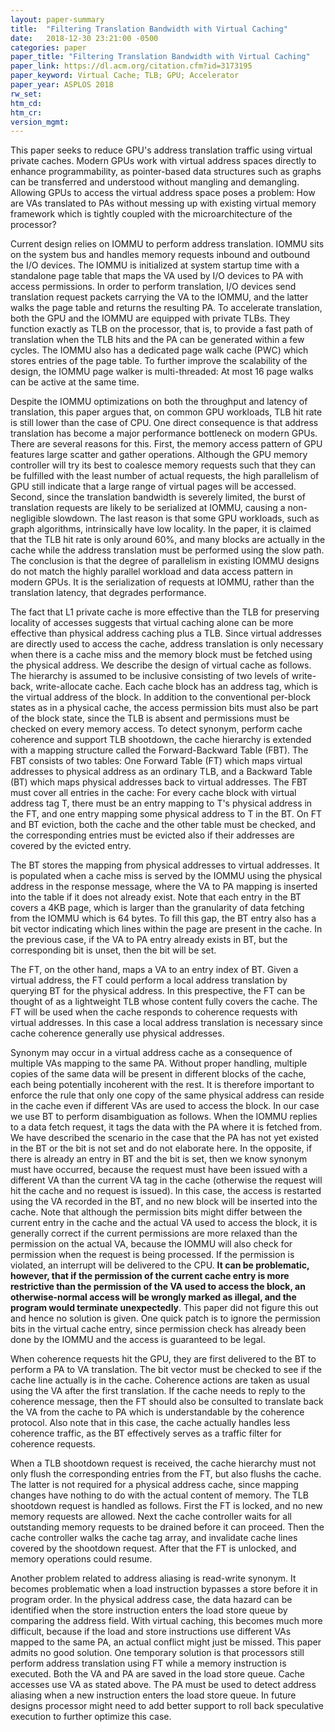 ```yaml
---
layout: paper-summary
title:  "Filtering Translation Bandwidth with Virtual Caching"
date:   2018-12-30 23:21:00 -0500
categories: paper
paper_title: "Filtering Translation Bandwidth with Virtual Caching"
paper_link: https://dl.acm.org/citation.cfm?id=3173195
paper_keyword: Virtual Cache; TLB; GPU; Accelerator
paper_year: ASPLOS 2018
rw_set: 
htm_cd: 
htm_cr: 
version_mgmt: 
---
```


This paper seeks to reduce GPU's address translation traffic using virtual private caches. Modern GPUs work with
virtual address spaces directly to enhance programmability, as pointer-based data structures such as graphs can be 
transferred and understood without mangling and demangling. Allowing GPUs to access the virtual address space poses a 
problem: How are VAs translated to PAs without messing up with existing virtual memory framework which is tightly coupled
with the microarchitecture of the processor? 

Current design relies on IOMMU to perform address translation. IOMMU sits on the system bus and handles memory requests 
inbound and outbound the I/O devices. The IOMMU is initialized at system startup time with a standalone page table that
maps the VA used by I/O devices to PA with access permissions. In order to perform translation, I/O devices send translation
request packets carrying the VA to the IOMMU, and the latter walks the page table and returns the resulting PA. To accelerate
translation, both the GPU and the IOMMU are equipped with private TLBs. They function exactly as TLB on the processor, that is,
to provide a fast path of translation when the TLB hits and the PA can be generated within a few cycles. The IOMMU also 
has a dedicated page walk cache (PWC) which stores entries of the page table. To further improve the scalability of the design,
the IOMMU page walker is multi-threaded: At most 16 page walks can be active at the same time. 

Despite the IOMMU optimizations on both the throughput and latency of translation, this paper argues that, on common GPU 
workloads, TLB hit rate is still lower than the case of CPU. One direct consequence is that address translation has become a 
major performance bottleneck on modern GPUs. There are several reasons for this. First, the memory access pattern of GPU 
features large scatter and gather operations. Although the GPU memory controller will try its best to coalesce memory 
requests such that they can be fulfilled with the least number of actual requests, the high parallelism of GPU still 
indicate that a large range of virtual pages will be accessed. Second, since the translation bandwidth is severely limited, 
the burst of translation requests are likely to be serialized at IOMMU, causing a non-negligible slowdown. The last reason
is that some GPU workloads, such as graph algorithms, intrinsically have low locality. In the paper, it is claimed that
the TLB hit rate is only around 60%, and many blocks are actually in the cache while the address translation must be 
performed using the slow path. The conclusion is that the degree of parallelism in existing IOMMU designs do not 
match the highly parallel workload and data access pattern in modern GPUs. It is the serialization of requests at IOMMU,
rather than the translation latency, that degrades performance.

The fact that L1 private cache is more effective than the TLB for preserving locality of accesses suggests that virtual
caching alone can be more effective than physical address caching plus a TLB. Since virtual addresses are directly
used to access the cache, address translation is only necessary when there is a cache miss and the memory block must
be fetched using the physical address. We describe the design of virtual cache as follows. The hierarchy is assumed to 
be inclusive consisting of two levels of write-back, write-allocate cache. Each cache block has an address tag, which is the 
virtual address of the block. In addition to the conventional per-block states as in a physical cache, the access 
permission bits must also be part of the block state, since the TLB is absent and permissions must be checked on every 
memory access. To detect synonym, perform cache coherence and support TLB shootdown, the cache hierarchy is extended 
with a mapping structure called the Forward-Backward Table (FBT). The FBT consists of two tables: One Forward Table (FT)
which maps virtual addresses to physical address as an ordinary TLB, and a Backward Table (BT) which maps physical
addresses back to virtual addresses. The FBT must cover all entries in the cache: For every cache block with virtual 
address tag T, there must be an entry mapping to T's physical address in the FT, and one entry mapping some physical 
address to T in the BT. On FT and BT eviction, both the cache and the other table must be checked, and the corresponding
entries must be evicted also if their addresses are covered by the evicted entry. 

The BT stores the mapping from physical addresses to virtual addresses. It is populated when a cache miss is served by 
the IOMMU using the physical address in the response message, where the VA to PA mapping is inserted into the table if
it does not already exist. Note that each entry in the BT covers a 4KB page, which is larger than the granularity of 
data fetching from the IOMMU which is 64 bytes. To fill this gap, the BT entry also has a bit vector indicating which 
lines within the page are present in the cache. In the previous case, if the VA to PA entry already exists in BT, 
but the corresponding bit is unset, then the bit will be set.

The FT, on the other hand, maps a VA to an entry index of BT. Given a virtual address, the FT could perform a 
local address translation by querying BT for the physical address. In this prespective, the FT can be thought of 
as a lightweight TLB whose content fully covers the cache. The FT will be used when the cache responds to coherence
requests with virtual addresses. In this case a local address translation is necessary since cache coherence 
generally use physical addresses.

Synonym may occur in a virtual address cache as a consequence of multiple VAs mapping to the same PA. Without proper 
handling, multiple copies of the same data will be present in different blocks of the cache, each being potentially 
incoherent with the rest. It is therefore important to enforce the rule that only one copy of the same physical address 
can reside in the cache even if different VAs are used to access the block. In our case we use BT to perform disambiguation 
as follows. When the IOMMU replies to a data fetch request, it tags the data with the PA where it is fetched from.
We have described the scenario in the case that the PA has not yet existed in the BT or the bit is not set and do not 
elaborate here. In the opposite, if there is already an entry in BT and the bit is set, then we know synonym must have 
occurred, because the request must have been issued with a different VA than the current VA tag in the cache (otherwise 
the request will hit the cache and no request is issued). In this case, the access is restarted using the VA recorded 
in the BT, and no new block will be inserted into the cache. Note that although the permission bits might differ
between the current entry in the cache and the actual VA used to access the block, it is generally correct if the 
current permissions are more relaxed than the permission on the actual VA, because the IOMMU will also check for 
permission when the request is being processed. If the permission is violated, an interrupt will be delivered to the 
CPU. **It can be problematic, however, that if the permission of the current cache entry is more restrictive than 
the permission of the VA used to access the block, an otherwise-normal access will be wrongly marked as illegal,
and the program would terminate unexpectedly**. This paper did not figure this out and hence no solution is given.
One quick patch is to ignore the permission bits in the virtual cache entry, since permission check has already
been done by the IOMMU and the access is guaranteed to be legal.

When coherence requests hit the GPU, they are first delivered to the BT to perform a PA to VA translation. The bit 
vector must be checked to see if the cache line actually is in the cache. Coherence actions are taken as usual
using the VA after the first translation. If the cache needs to reply to the coherence message, then the FT
should also be consulted to translate back the VA from the cache to PA which is understandable by the coherence protocol.
Also note that in this case, the cache actually handles less coherence traffic, as the BT effectively serves as a 
traffic filter for coherence requests.

When a TLB shootdown request is received, the cache hierarchy must not only flush the corresponding entries from the 
FT, but also flushs the cache. The latter is not required for a physical address cache, since mapping changes have 
nothing to do with the actual content of memory. The TLB shootdown request is handled as follows. First the FT is 
locked, and no new memory requests are allowed. Next the cache controller waits for all outstanding memory requests to 
be drained before it can proceed. Then the cache controller walks the cache tag array, and invalidate cache lines
covered by the shootdown request. After that the FT is unlocked, and memory operations could resume.

Another problem related to address aliasing is read-write synonym. It becomes problematic when a load instruction
bypasses a store before it in program order. In the physical address case, the data hazard can be identified when the 
store instruction enters the load store queue by comparing the address field. With virtual caching, this becomes much
more difficult, because if the load and store instructions use different VAs mapped to the same PA, an actual
conflict might just be missed. This paper admits no good solution. One temporary solution is that processors 
still perform address translation using FT while a memory instruction is executed. Both the VA and PA are saved in 
the load store queue. Cache accesses use VA as stated above. The PA must be used to detect address aliasing 
when a new instruction enters the load store queue. In future designs processor might need to add better support
to roll back speculative execution to further optimize this case. 